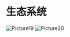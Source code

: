 # 生态系统

<img :src="$withBase('/zh/Picture19.png')" alt="Picture19" />

<img :src="$withBase('/zh/Picture20.png')" alt="Picture20" />